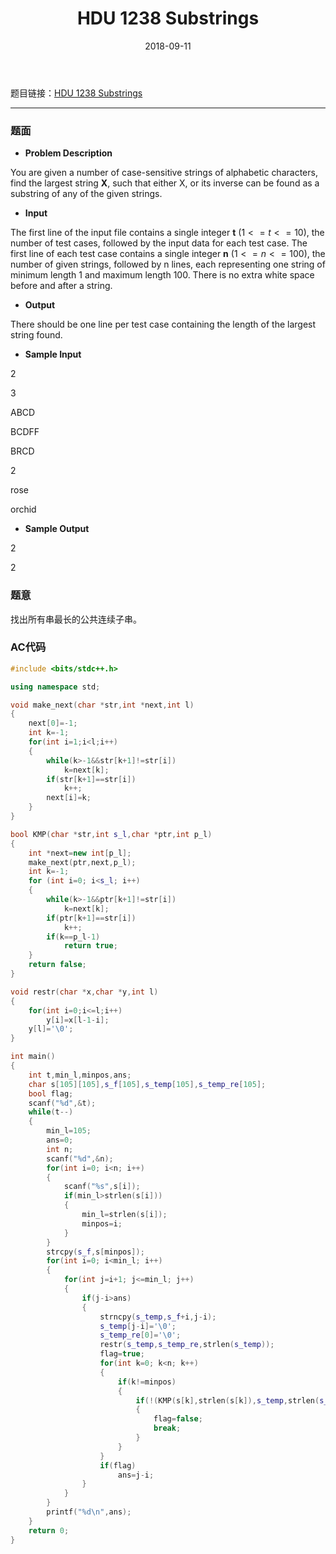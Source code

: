 ﻿---
layout: post
title: HDU 1238 Substrings
date: 2018-09-11 
tag: HDU
---

题目链接：[HDU 1238 Substrings](http://acm.hdu.edu.cn/showproblem.php?pid=1238)

-------------------
### 题面
* **Problem Description**

You are given a number of case-sensitive strings of alphabetic characters, find the largest string **X**, such that either X, or its inverse can be found as a substring of any of the given strings.

* **Input**

The first line of the input file contains a single integer **t** ($1 <= t <= 10$), the number of test cases, followed by the input data for each test case. The first line of each test case contains a single integer **n** ($1 <= n <= 100$), the number of given strings, followed by n lines, each representing one string of minimum length 1 and maximum length 100. There is no extra white space before and after a string. 

* **Output**

There should be one line per test case containing the length of the largest string found. 

* **Sample Input**

2

3

ABCD

BCDFF

BRCD

2

rose

orchid

* **Sample Output**

2

2

### 题意

找出所有串最长的公共连续子串。 

### AC代码
``` c++
#include <bits/stdc++.h>

using namespace std;

void make_next(char *str,int *next,int l)
{
    next[0]=-1;
    int k=-1;
    for(int i=1;i<l;i++)
    {
        while(k>-1&&str[k+1]!=str[i])
            k=next[k];
        if(str[k+1]==str[i])
            k++;
        next[i]=k;
    }
}

bool KMP(char *str,int s_l,char *ptr,int p_l)
{
    int *next=new int[p_l];
    make_next(ptr,next,p_l);
    int k=-1;
    for (int i=0; i<s_l; i++)
    {
        while(k>-1&&ptr[k+1]!=str[i])
            k=next[k];
        if(ptr[k+1]==str[i])
            k++;
        if(k==p_l-1)
            return true;
    }
    return false;
}

void restr(char *x,char *y,int l)
{
    for(int i=0;i<=l;i++)
        y[i]=x[l-1-i];
    y[l]='\0';
}

int main()
{
    int t,min_l,minpos,ans;
    char s[105][105],s_f[105],s_temp[105],s_temp_re[105];
    bool flag;
    scanf("%d",&t);
    while(t--)
    {
        min_l=105;
        ans=0;
        int n;
        scanf("%d",&n);
        for(int i=0; i<n; i++)
        {
            scanf("%s",s[i]);
            if(min_l>strlen(s[i]))
            {
                min_l=strlen(s[i]);
                minpos=i;
            }
        }
        strcpy(s_f,s[minpos]);
        for(int i=0; i<min_l; i++)
        {
            for(int j=i+1; j<=min_l; j++)
            {
                if(j-i>ans)
                {
                    strncpy(s_temp,s_f+i,j-i);
                    s_temp[j-i]='\0';
                    s_temp_re[0]='\0';
                    restr(s_temp,s_temp_re,strlen(s_temp));
                    flag=true;
                    for(int k=0; k<n; k++)
                    {
                        if(k!=minpos)
                        {
                            if(!(KMP(s[k],strlen(s[k]),s_temp,strlen(s_temp))||KMP(s[k],strlen(s[k]),s_temp_re,strlen(s_temp_re))))
                            {
                                flag=false;
                                break;
                            }
                        }
                    }
                    if(flag)
                        ans=j-i;
                }
            }
        }
        printf("%d\n",ans);
    }
    return 0;
}
```